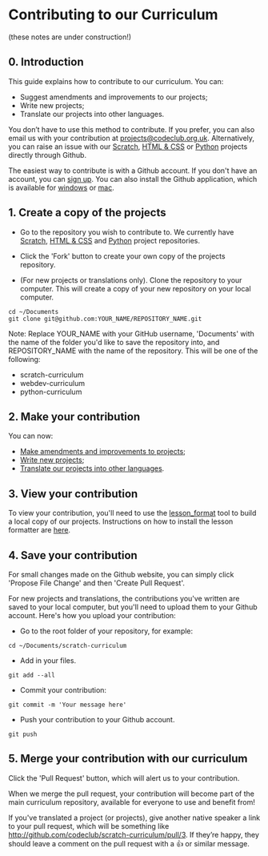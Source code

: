 # Contributing to our Curriculum
(these notes are under construction!)

## 0. Introduction

This guide explains how to contribute to our curriculum. You can:
+ Suggest amendments and improvements to our projects;
+ Write new projects;
+ Translate our projects into other languages.

You don’t have to use this method to contribute. If you prefer, you can also email us with your contribution at projects@codeclub.org.uk. Alternatively, you can raise an issue with our [Scratch](https://github.com/CodeClub/scratch-curriculum/issues), [HTML & CSS](https://github.com/CodeClub/webdev-curriculum/issues) or [Python](https://github.com/CodeClub/python-curriculum/issues) projects directly through Github.

The easiest way to contribute is with a Github account. If you don't have an account, you can [sign up](https://github.com/join). You can also install the Github application, which is available for [windows](https://windows.github.com/) or [mac](https://mac.github.com/).

## 1. Create a copy of the projects

+ Go to the repository you wish to contribute to. We currently have [Scratch](https://github.com/CodeClub/scratch-curriculum), [HTML & CSS](https://github.com/CodeClub/webdev-curriculum) and [Python](https://github.com/CodeClub/python-curriculum) project repositories.

+ Click the 'Fork' button to create your own copy of the projects repository.

+ (For new projects or translations only). Clone the repository to your computer. This will create a copy of your new repository on your local computer.

```
cd ~/Documents
git clone git@github.com:YOUR_NAME/REPOSITORY_NAME.git
```

Note: Replace YOUR_NAME with your GitHub username, 'Documents' with the name of the folder you'd like to save the repository into, and REPOSITORY_NAME with the name of the repository. This will be one of the following:

+ scratch-curriculum
+ webdev-curriculum
+ python-curriculum

## 2. Make your contribution

You can now:
+ [Make amendments and improvements to projects](amending.md);
+ [Write new projects](projects.md);
+ [Translate our projects into other languages](translating.md).

## 3. View your contribution

To view your contribution, you'll need to use the [lesson_format](https://github.com/CodeClub/lesson_format) tool to build a local copy of our projects. Instructions on how to install the lesson formatter are [here](https://github.com/CodeClub/lesson_format/blob/master/README.md).

## 4. Save your contribution

For small changes made on the Github website, you can simply click 'Propose File Change' and then 'Create Pull Request'.

For new projects and translations, the contributions you've written are saved to your local computer, but you'll need to upload them to your Github account. Here's how you upload your contribution:

+ Go to the root folder of your repository, for example:

```
cd ~/Documents/scratch-curriculum
```

+ Add in your files.

```
git add --all
```

+ Commit your contribution:

```
git commit -m 'Your message here'
```

+ Push your contribution to your Github account.

```
git push
```

## 5. Merge your contribution with our curriculum

Click the 'Pull Request' button, which will alert us to your contribution.

When we merge the pull request, your contribution will become part of the main curriculum repository, available for everyone to use and benefit from!

If you've translated a project (or projects), give another native speaker a link to your pull request, which will be something like http://github.com/codeclub/scratch-curriculum/pull/3. If they’re happy, they should leave a comment on the pull request with a :+1: or similar message.

